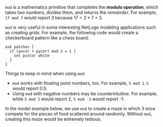 `mod` is a mathematics primitive that completes the **modulo operation**, which takes two numbers, divides them, and returns the *remainder*. For example, `17 mod 7` would report 3 because $17 = 2 * 7 + 3$. 



`mod` is very useful in some interesting NetLogo modeling applications such as creating grids. For example, the following code would create a checkerboard pattern like a chess board:



```
ask patches [
  if (pxcor + pycor) mod 2 = 1 [
    set pcolor white
  ] 
]
```





Things to keep in mind when using `mod`: 

* `mod` works with floating point numbers, too. For example, `5 mod 1.5` would report 0.5.
* Using `mod` with negative numbers may be counterintuitive. For example, while `5 mod 3` would report 2, `5 mod -3` would report -1.



In the model example below, we use `mod` to create a maze in which 3 mice compete for the pieces of food scattered around randomly. Without `mod`, creating this maze would be extremely tedious.
